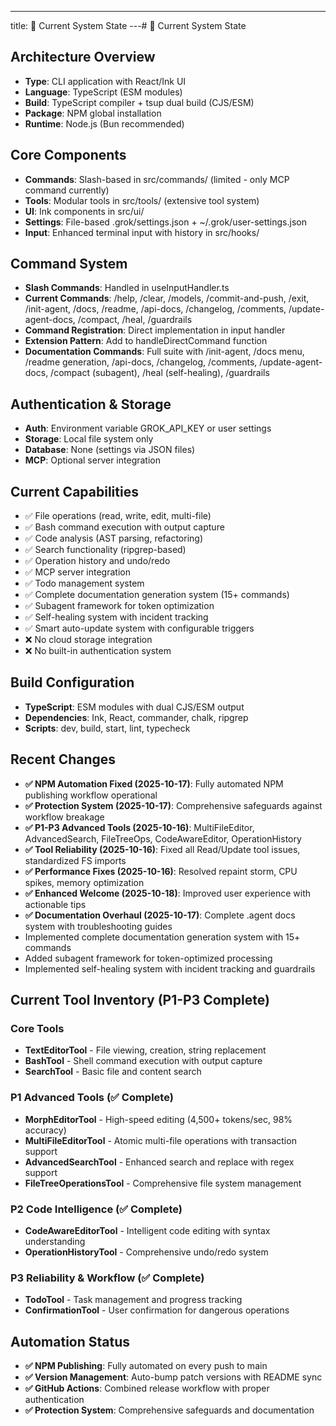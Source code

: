 ---
title: 🔧 Current System State
---# 🔧 Current System State

## Architecture Overview
- **Type**: CLI application with React/Ink UI
- **Language**: TypeScript (ESM modules)
- **Build**: TypeScript compiler + tsup dual build (CJS/ESM)
- **Package**: NPM global installation
- **Runtime**: Node.js (Bun recommended)

## Core Components
- **Commands**: Slash-based in src/commands/ (limited - only MCP command currently)
- **Tools**: Modular tools in src/tools/ (extensive tool system)
- **UI**: Ink components in src/ui/
- **Settings**: File-based .grok/settings.json + ~/.grok/user-settings.json
- **Input**: Enhanced terminal input with history in src/hooks/

## Command System
- **Slash Commands**: Handled in useInputHandler.ts
- **Current Commands**: /help, /clear, /models, /commit-and-push, /exit, /init-agent, /docs, /readme, /api-docs, /changelog, /comments, /update-agent-docs, /compact, /heal, /guardrails
- **Command Registration**: Direct implementation in input handler
- **Extension Pattern**: Add to handleDirectCommand function
- **Documentation Commands**: Full suite with /init-agent, /docs menu, /readme generation, /api-docs, /changelog, /comments, /update-agent-docs, /compact (subagent), /heal (self-healing), /guardrails

## Authentication & Storage
- **Auth**: Environment variable GROK_API_KEY or user settings
- **Storage**: Local file system only
- **Database**: None (settings via JSON files)
- **MCP**: Optional server integration

## Current Capabilities
- ✅ File operations (read, write, edit, multi-file)
- ✅ Bash command execution with output capture
- ✅ Code analysis (AST parsing, refactoring)
- ✅ Search functionality (ripgrep-based)
- ✅ Operation history and undo/redo
- ✅ MCP server integration
- ✅ Todo management system
- ✅ Complete documentation generation system (15+ commands)
- ✅ Subagent framework for token optimization
- ✅ Self-healing system with incident tracking
- ✅ Smart auto-update system with configurable triggers
- ❌ No cloud storage integration
- ❌ No built-in authentication system

## Build Configuration
- **TypeScript**: ESM modules with dual CJS/ESM output
- **Dependencies**: Ink, React, commander, chalk, ripgrep
- **Scripts**: dev, build, start, lint, typecheck

## Recent Changes
- **✅ NPM Automation Fixed (2025-10-17)**: Fully automated NPM publishing workflow operational
- **✅ Protection System (2025-10-17)**: Comprehensive safeguards against workflow breakage
- **✅ P1-P3 Advanced Tools (2025-10-16)**: MultiFileEditor, AdvancedSearch, FileTreeOps, CodeAwareEditor, OperationHistory
- **✅ Tool Reliability (2025-10-16)**: Fixed all Read/Update tool issues, standardized FS imports
- **✅ Performance Fixes (2025-10-16)**: Resolved repaint storm, CPU spikes, memory optimization
- **✅ Enhanced Welcome (2025-10-18)**: Improved user experience with actionable tips
- **✅ Documentation Overhaul (2025-10-17)**: Complete .agent docs system with troubleshooting guides
- Implemented complete documentation generation system with 15+ commands
- Added subagent framework for token-optimized processing
- Implemented self-healing system with incident tracking and guardrails

## Current Tool Inventory (P1-P3 Complete)
### Core Tools
- **TextEditorTool** - File viewing, creation, string replacement
- **BashTool** - Shell command execution with output capture
- **SearchTool** - Basic file and content search

### P1 Advanced Tools (✅ Complete)
- **MorphEditorTool** - High-speed editing (4,500+ tokens/sec, 98% accuracy)
- **MultiFileEditorTool** - Atomic multi-file operations with transaction support
- **AdvancedSearchTool** - Enhanced search and replace with regex support
- **FileTreeOperationsTool** - Comprehensive file system management

### P2 Code Intelligence (✅ Complete)
- **CodeAwareEditorTool** - Intelligent code editing with syntax understanding
- **OperationHistoryTool** - Comprehensive undo/redo system

### P3 Reliability & Workflow (✅ Complete)
- **TodoTool** - Task management and progress tracking
- **ConfirmationTool** - User confirmation for dangerous operations

## Automation Status
- **✅ NPM Publishing**: Fully automated on every push to main
- **✅ Version Management**: Auto-bump patch versions with README sync
- **✅ GitHub Actions**: Combined release workflow with proper authentication
- **✅ Protection System**: Comprehensive safeguards and documentation